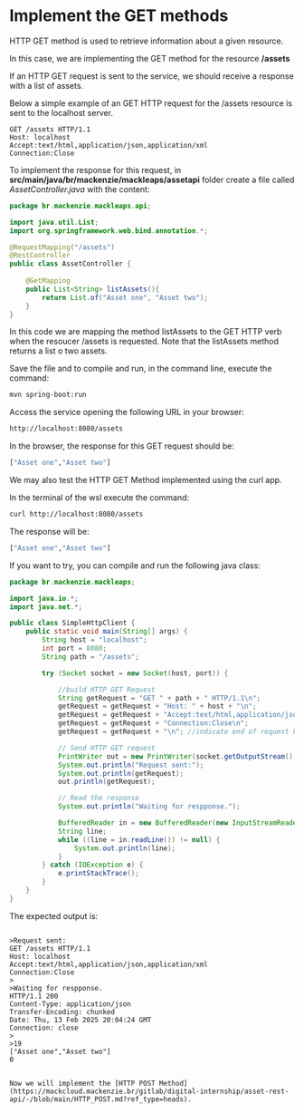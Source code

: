 # Implement the GET methods

HTTP GET method is used to retrieve information about a given resource.

In this case, we are implementing the GET method for the resource **/assets**

If an HTTP GET request is sent to the service, we should receive a response with a list of assets.

Below a simple example of an GET HTTP request for the /assets resource is sent to the localhost server.

```
GET /assets HTTP/1.1
Host: localhost
Accept:text/html,application/json,application/xml
Connection:Close

```

To implement the response for this request, in **src/main/java/br/mackenzie/mackleaps/assetapi** folder create a file called _AssetController.java_ with the content:

```java
package br.mackenzie.mackleaps.api;

import java.util.List;
import org.springframework.web.bind.annotation.*;

@RequestMapping("/assets")
@RestController
public class AssetController {
    
    @GetMapping
    public List<String> listAssets(){
        return List.of("Asset one", "Asset two");
    }
}
```

In this code we are mapping the method listAssets to the GET HTTP verb when the resoucer /assets is requested.
Note that the listAssets method returns a list o two assets.

Save the file and to compile and run, in the command line, execute the command:

```bash
mvn spring-boot:run
```

Access the service opening the following URL in your browser:

```bash
http://localhost:8080/assets
```

In the browser, the response for this GET request should be:

```bash
["Asset one","Asset two"]
```

We may also test the HTTP GET Method implemented using the curl app.

In the terminal of the wsl execute the command:

```bash
curl http://localhost:8080/assets
```

The response will be:

```bash
["Asset one","Asset two"]
```

If you want to try, you can compile and run the following java class:

```java
package br.mackenzie.mackleaps;

import java.io.*;
import java.net.*;

public class SimpleHttpClient {
    public static void main(String[] args) {
        String host = "localhost";
        int port = 8080;
        String path = "/assets";

        try (Socket socket = new Socket(host, port)) {

            //build HTTP GET Request
            String getRequest = "GET " + path + " HTTP/1.1\n";
            getRequest = getRequest + "Host: " + host + "\n";
            getRequest = getRequest + "Accept:text/html,application/json,application/xml\n";
            getRequest = getRequest + "Connection:Close\n";
            getRequest = getRequest + "\n"; //indicate end of request header.

            // Send HTTP GET request
            PrintWriter out = new PrintWriter(socket.getOutputStream(), true);
            System.out.println("Request sent:");
            System.out.println(getRequest);
            out.println(getRequest);

            // Read the response
            System.out.println("Waiting for respponse.");

            BufferedReader in = new BufferedReader(new InputStreamReader(socket.getInputStream()));
            String line;
            while ((line = in.readLine()) != null) {
                System.out.println(line);
            }
        } catch (IOException e) {
            e.printStackTrace();
        }
    }
}

```

The expected output is:

```

>Request sent:
GET /assets HTTP/1.1
Host: localhost
Accept:text/html,application/json,application/xml
Connection:Close
>
>Waiting for respponse.
HTTP/1.1 200
Content-Type: application/json
Transfer-Encoding: chunked
Date: Thu, 13 Feb 2025 20:04:24 GMT
Connection: close
>
>19
["Asset one","Asset two"]
0


Now we will implement the [HTTP POST Method](https://mackcloud.mackenzie.br/gitlab/digital-internship/asset-rest-api/-/blob/main/HTTP_POST.md?ref_type=heads).

```
